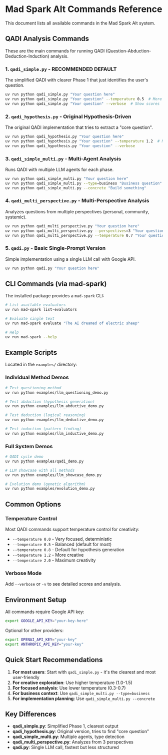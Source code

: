 # Mad Spark Alt Commands Reference

This document lists all available commands in the Mad Spark Alt system.

## QADI Analysis Commands

These are the main commands for running QADI (Question-Abduction-Deduction-Induction) analysis.

### 1. `qadi_simple.py` - **RECOMMENDED DEFAULT**
The simplified QADI with clearer Phase 1 that just identifies the user's question.
```bash
uv run python qadi_simple.py "Your question here"
uv run python qadi_simple.py "Your question" --temperature 0.5  # More focused
uv run python qadi_simple.py "Your question" --verbose  # Show scores
```

### 2. `qadi_hypothesis.py` - Original Hypothesis-Driven
The original QADI implementation that tries to extract a "core question".
```bash
uv run python qadi_hypothesis.py "Your question here"
uv run python qadi_hypothesis.py "Your question" --temperature 1.2  # More creative
uv run python qadi_hypothesis.py "Your question" --verbose
```

### 3. `qadi_simple_multi.py` - Multi-Agent Analysis
Runs QADI with multiple LLM agents for each phase.
```bash
uv run python qadi_simple_multi.py "Your question here"
uv run python qadi_simple_multi.py --type=business "Business question"
uv run python qadi_simple_multi.py --concrete "Build something"
```

### 4. `qadi_multi_perspective.py` - Multi-Perspective Analysis
Analyzes questions from multiple perspectives (personal, community, systemic).
```bash
uv run python qadi_multi_perspective.py "Your question here"
uv run python qadi_multi_perspective.py --perspectives=3 "Your question"
uv run python qadi_multi_perspective.py --temperature 0.7 "Your question"
```

### 5. `qadi.py` - Basic Single-Prompt Version
Simple implementation using a single LLM call with Google API.
```bash
uv run python qadi.py "Your question here"
```

## CLI Commands (via mad-spark)

The installed package provides a `mad-spark` CLI:

```bash
# List available evaluators
uv run mad-spark list-evaluators

# Evaluate single text
uv run mad-spark evaluate "The AI dreamed of electric sheep"

# Help
uv run mad-spark --help
```

## Example Scripts

Located in the `examples/` directory:

### Individual Method Demos
```bash
# Test questioning method
uv run python examples/llm_questioning_demo.py

# Test abduction (hypothesis generation)
uv run python examples/llm_abductive_demo.py

# Test deduction (logical reasoning)
uv run python examples/llm_deductive_demo.py

# Test induction (pattern finding)
uv run python examples/llm_inductive_demo.py
```

### Full System Demos
```bash
# QADI cycle demo
uv run python examples/qadi_demo.py

# LLM showcase with all methods
uv run python examples/llm_showcase_demo.py

# Evolution demo (genetic algorithm)
uv run python examples/evolution_demo.py
```

## Common Options

### Temperature Control
Most QADI commands support temperature control for creativity:
- `--temperature 0.0` - Very focused, deterministic
- `--temperature 0.5` - Balanced (default for most)
- `--temperature 0.8` - Default for hypothesis generation
- `--temperature 1.2` - More creative
- `--temperature 2.0` - Maximum creativity

### Verbose Mode
Add `--verbose` or `-v` to see detailed scores and analysis.

## Environment Setup

All commands require Google API key:
```bash
export GOOGLE_API_KEY="your-key-here"
```

Optional for other providers:
```bash
export OPENAI_API_KEY="your-key"
export ANTHROPIC_API_KEY="your-key"
```

## Quick Start Recommendations

1. **For most users**: Start with `qadi_simple.py` - it's the clearest and most user-friendly
2. **For creative exploration**: Use higher temperature (1.0-1.5)
3. **For focused analysis**: Use lower temperature (0.3-0.7)
4. **For business context**: Use `qadi_simple_multi.py --type=business`
5. **For implementation planning**: Use `qadi_simple_multi.py --concrete`

## Key Differences

- **qadi_simple.py**: Simplified Phase 1, clearest output
- **qadi_hypothesis.py**: Original version, tries to find "core question"
- **qadi_simple_multi.py**: Multiple agents, type detection
- **qadi_multi_perspective.py**: Analyzes from 3 perspectives
- **qadi.py**: Single LLM call, fastest but less structured